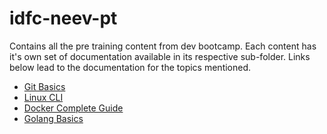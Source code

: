 # idfc-neev-pt
Contains all the pre training content from dev bootcamp. Each content has it's own set of documentation available in its respective sub-folder. Links below lead to the documentation for the topics mentioned.
- [Git Basics](/odin-stuff/documentation.md)
- [Linux CLI](/ssh-commands/documentation.md)
- [Docker Complete Guide](/docker-complete/docker_master.md)
- [Golang Basics](/golang-stuff/documentation.md)